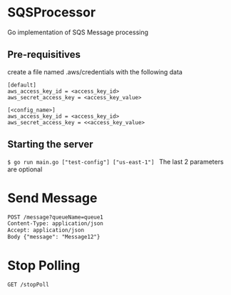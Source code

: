 # SQSProcessor
Go implementation of SQS Message processing

## Pre-requisitives

create a file named 
.aws/credentials with the following data

```
[default]
aws_access_key_id = <access_key_id>
aws_secret_access_key = <access_key_value>

[<config_name>]
aws_access_key_id = <access_key_id>
aws_secret_access_key = <<access_key_value>
```


## Starting the server

`$ go run main.go ["test-config"] ["us-east-1"] `
The last 2 parameters are optional

# Send Message
```html
POST /message?queueName=queue1
Content-Type: application/json
Accept: application/json
Body {"message": "Message12"}
```

# Stop Polling
```html
GET /stopPoll
```
